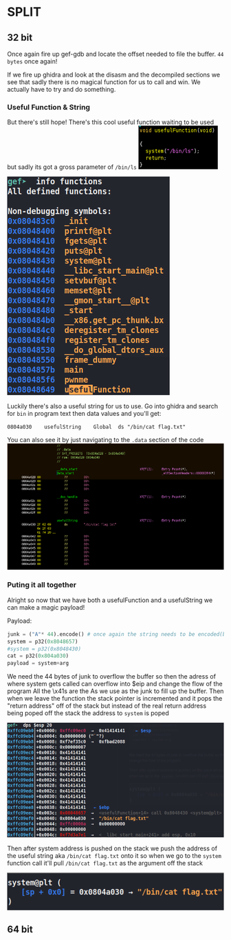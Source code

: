 # SPLIT


## 32 bit

Once again fire up gef-gdb and locate the offset needed to file the buffer. `44 bytes` once again!

If we fire up ghidra and look at the disasm and the decompiled sections we see that sadly there is no magical function for us to call and win.
We actually have to try and do something.

### Useful Function & String

But there's still hope!
There's this cool useful function waiting to be used but sadly its got a gross parameter of `/bin/ls`
![gross](imgs/32bit/gross.png)

![usefulFunction](imgs/32bit/usefulFunction.png)

Luckily there's also a useful string for us to use. Go into ghidra and search for `bin` in program text then data values and you'll get:
```
0804a030	usefulString	Global	ds "/bin/cat flag.txt"
```

You can also see it by just navigating to the `.data` section of the code
![usefulString](imgs/32bit/usefulString.png)

### Puting it all together

Alright so now that we have both a usefulFunction and a usefulString we can make a magic payload!

Payload:

```python
junk = ("A"* 44).encode() # once again the string needs to be encoded(bytes) so that it can be concated the paccked addresses(bytes)
system = p32(0x8048657)
#system = p32(0x8048430)
cat = p32(0x804a030)
payload = system+arg
```

We need the 44 bytes of junk to overflow the buffer so then the adress of where system gets called can overflow into $eip and change the flow of the program
All the \x41s are the As we use as the junk to fill up the buffer.
Then when we leave the function the stack pointer is incremented and it pops the "return address" off of the stack but instead of the real return address being poped off the stack the address to `system` is poped

![stack](imgs/32bit/stack.png)

Then after system address is pushed on the stack we push the address of the useful string aka `/bin/cat flag.txt` onto it so when we go to the `system` function call it'll pull `/bin/cat flag.txt` as the argument off the stack

![syscall](imgs/32bit/syscall.png)

## 64 bit
